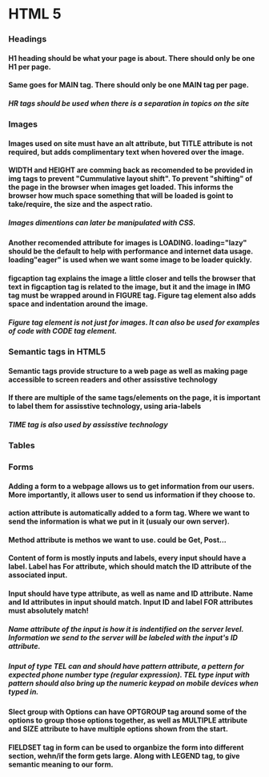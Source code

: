 # HTML 5

### Headings 

#### H1 heading should be what your page is about. There should only be one H1 per page.
#### Same goes for MAIN tag. There should only be one MAIN tag per page.
##### HR tags should be used when there is a separation in topics on the site

### Images

#### Images used on site must have an alt attribute, but TITLE attribute is not required, but adds complimentary text when hovered over the image.

#### WIDTH and HEIGHT are comming back as recomended to be provided in img tags to prevent "Cummulative layout shift". To prevent "shifting" of the page in the browser when images get loaded. This informs the browser how much space something that will be loaded is goint to take/require, the size and the aspect ratio.
##### Images dimentions can later be manipulated with CSS.

#### Another recomended attribute for images is LOADING. loading="lazy" should be the default to help with performance and internet data usage. loading"eager" is used when we want some image to be loader quickly.

#### figcaption tag explains the image a little closer and tells the browser that text in figcaption tag is related to the image, but it and the image in IMG tag must be wrapped around in FIGURE tag. Figure tag element also adds space and indentation around the image.
##### Figure tag element is not just for images. It can also be used for examples of code with CODE tag element.

### Semantic tags in HTML5

#### Semantic tags provide structure to a web page as well as making page accessible to screen readers and  other assisstive technology 

#### If there are multiple of the same tags/elements on the page, it is important to label them for assisstive technology, using aria-labels

##### TIME tag is also used by assisstive technology

### Tables

### Forms

#### Adding a form to a webpage allows us to get information from our users. More importantly, it allows user to send us information if they choose to.
#### action attribute is automatically added to a form tag. Where we want to send the information is what we put in it (usualy our own server).
#### Method attribute is methos we want to use. could be Get, Post...
#### Content of form is mostly inputs and labels, every input should have a label. Label has For attribute, which should match the ID attribute of the associated input.
#### Input should have type attribute, as well as name and ID attribute. Name and Id attributes in input should match. Input ID and label FOR attributes must absolutely match!
##### Name attribute of the input is how it is indentified on the server level. Information we send to the server will be labeled with the input's ID attribute.
##### Input of type TEL can and should have pattern attribute, a pettern for expected phone number type (regular expression). TEL type input with pattern should also bring up the numeric keypad on mobile devices when typed in.
#### Slect group with Options can have OPTGROUP tag around some of the options to group those options together, as well as MULTIPLE attribute and SIZE attribute to have multiple options shown from the start.
#### FIELDSET tag in form can be used to organbize the form into different section, wehn/if the form gets large. Along with LEGEND tag, to give semantic meaning to our form.